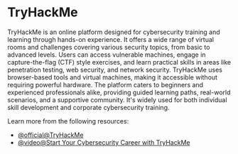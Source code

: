 # TryHackMe

TryHackMe is an online platform designed for cybersecurity training and learning through hands-on experience. It offers a wide range of virtual rooms and challenges covering various security topics, from basic to advanced levels. Users can access vulnerable machines, engage in capture-the-flag (CTF) style exercises, and learn practical skills in areas like penetration testing, web security, and network security. TryHackMe uses browser-based tools and virtual machines, making it accessible without requiring powerful hardware. The platform caters to beginners and experienced professionals alike, providing guided learning paths, real-world scenarios, and a supportive community. It's widely used for both individual skill development and corporate cybersecurity training.

Learn more from the following resources:

- [@official@TryHackMe](https://tryhackme.com/)
- [@video@Start Your Cybersecurity Career with TryHackMe](https://www.youtube.com/watch?v=HPF8y_gDP7w)